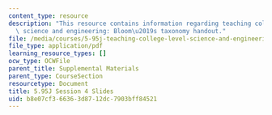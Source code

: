 ```yaml
---
content_type: resource
description: "This resource contains information regarding teaching college-level\
  \ science and engineering: Bloom\u2019s taxonomy handout."
file: /media/courses/5-95j-teaching-college-level-science-and-engineering-fall-2015/b8e07cf366363d8712dc7903bff84521_MIT5_95JF15_class4_slides.pdf
file_type: application/pdf
learning_resource_types: []
ocw_type: OCWFile
parent_title: Supplemental Materials
parent_type: CourseSection
resourcetype: Document
title: 5.95J Session 4 Slides
uid: b8e07cf3-6636-3d87-12dc-7903bff84521
---
```

